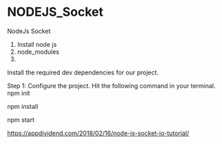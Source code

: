 # NODEJS_Socket
NodeJs Socket 

1. Install node js
2. node_modules
3.
Install the required dev dependencies for our project.

Step 1: Configure the project.
Hit the following command in your terminal.
npm init

npm install

npm start

https://appdividend.com/2018/02/16/node-js-socket-io-tutorial/
